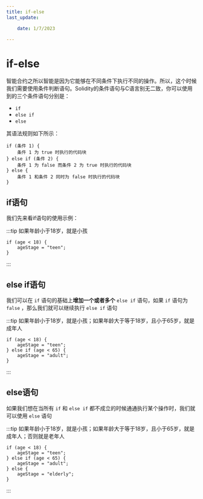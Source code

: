 ```yaml
---
title: if-else
last_update:

    date: 1/7/2023

---
```


# if-else

智能合约之所以智能是因为它能够在不同条件下执行不同的操作。所以，这个时候我们需要使用条件判断语句。Solidity的条件语句与C语言别无二致，你可以使用到的三个条件语句分别是：

* `if`
* `else if`
* `else`

其语法规则如下所示：

```solidity
if (条件 1) {
    条件 1 为 true 时执行的代码块
} else if (条件 2) {
    条件 1 为 false 而条件 2 为 true 时执行的代码块
} else {
    条件 1 和条件 2 同时为 false 时执行的代码块
}
```

## if语句

我们先来看if语句的使用示例：

:::tip 如果年龄小于18岁，就是小孩

```solidity
if (age < 18) {
	ageStage = "teen";
}
```

:::

## else if语句

我们可以在 `if` 语句的基础上**增加一个或者多个** `else if` 语句，如果 `if` 语句为 `false` ，那么我们就可以继续执行 `else if` 语句

:::tip 如果年龄小于18岁，就是小孩；如果年龄大于等于18岁，且小于65岁，就是成年人

```solidity
if (age < 18) {
	ageStage = "teen";
} else if (age < 65) {
	ageStage = "adult";
}
```

:::

## else语句

如果我们想在当所有 `if` 和 `else if` 都不成立的时候通通执行某个操作时，我们就可以使用 `else` 语句

:::tip 如果年龄小于18岁，就是小孩；如果年龄大于等于18岁，且小于65岁，就是成年人；否则就是老年人

```solidity
if (age < 18) {
	ageStage = "teen";
} else if (age < 65) {
	ageStage = "adult";
} else {
	ageStage = "elderly";
}
```

:::

